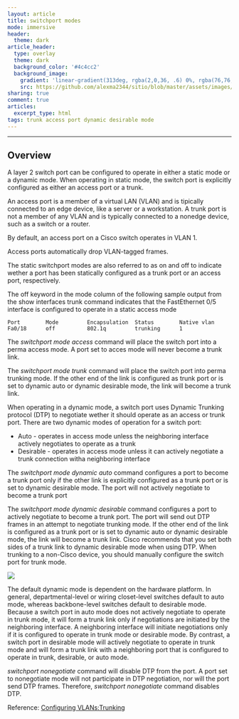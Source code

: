 ```yaml
---
layout: article
title: switchport modes
mode: immersive
header:
  theme: dark
article_header:
  type: overlay
  theme: dark
  background_color: '#4c4cc2'
  background_image:
    gradient: 'linear-gradient(313deg, rgba(2,0,36, .6) 0%, rgba(76,76,194, .6) 47%, rgba(0,212,255, .6) 100%)'
    src: https://github.com/alexma2344/sitio/blob/master/assets/images/rainbows.jpg?raw=true"
sharing: true
comment: true
articles:
  excerpt_type: html
tags: trunk access port dynamic desirable mode
---
```


<!--more-->

---

## Overview
A layer 2 switch port can be configured to operate in either a static mode or a dynamic mode. When operating in static mode, the switch port is explicitly configured as either an access port or a trunk.

An access port is a member of a virtual LAN (VLAN) and is tipically connected to an edge device, like a server or a workstation. A trunk port is not a member of any VLAN and is typically connected to a nonedge device, such as a switch or a router.

By default, an access port on a Cisco switch operates in VLAN 1.

Access ports automatically drop VLAN-tagged frames.

The static switchport modes are also referred to as on and off to indicate wether a port has been statically configured as a trunk port or an access port, respectively.

The off keyword in the mode column of the following sample output from the show interfaces trunk command indicates that the FastEthernet 0/5 interface is configured to operate in a static access mode

    Port        Mode         Encapsulation  Status        Native vlan
    Fa0/18      off          802.1q         trunking      1

The *switchport mode access* command will place the switch port into a perma access mode. A port set to acces mode will never become a trunk link.

The *switchport mode trunk* command will place the switch port into perma trunking mode. If the other end of the link is configured as trunk port or is set to dynamic auto or dynamic desirable mode, the link will become a trunk link.

When operating in a dynamic mode, a switch port uses Dynamic Trunking protocol (DTP) to negotiate wether it should operate as an access or trunk port. There are two dynamic modes of operation for a switch port:

- Auto - operates in access mode unless the neighboring interface actively negotiates to operate as a trunk
- Desirable - operates in access mode unless it can actively negotiate a trunk connection witha neighboring interface

The *switchport mode dynamic auto* command configures a port to become a trunk port only if the other link is explicitly configured as a trunk port or is set to dynamic desirable mode. The port will not actively negotiate to become a trunk port

The *switchport mode dynamic desirable* command configures a port to actively negotiate to become a trunk port. The port will send out DTP frames in an attempt to negotiate trunking mode. If the other end of the link is configured as a trunk port or is set to dynamic auto or dynamic desirable mode, the link will become a trunk link. Cisco recommends that you set both sides of a trunk link to dynamic desirable mode when using DTP. When trunking to a non-Cisco device, you should manually configure the switch port for trunk mode.

<left><img src="https://github.com/alexma2344/sitio/blob/master/assets/images/trunk-modes.PNG?raw=true"></left>

The default dynamic mode is dependent on the hardware platform. In general, departmental-level or wiring closet-level switches default to auto mode, whereas backbone-level switches default to desirable mode. Because a switch port in auto mode does not actively negotiate to operate in trunk mode, it will form a trunk link only if negotiations are initiated by the neighboring interface. A neighboring interface will initiate negotiations only if it is configured to operate in trunk mode or desirable mode. By contrast, a switch port in desirable mode will actively negotiate to operate in trunk mode and will form a trunk link with a neighboring port that is configured to operate in trunk, desirable, or auto mode.

*switchport nonegotiate* command will disable DTP from the port. A port set to nonegotiate mode will not participate in DTP negotiation, nor will the port send DTP frames. Therefore, *switchport nonegotiate* command disables DTP.


Reference: [Configuring VLANs:Trunking](https://www.cisco.com/c/en/us/td/docs/switches/lan/catalyst2960/software/release/12-2_55_se/configuration/guide/scg_2960/swvlan.html#pgfId-1096213)
